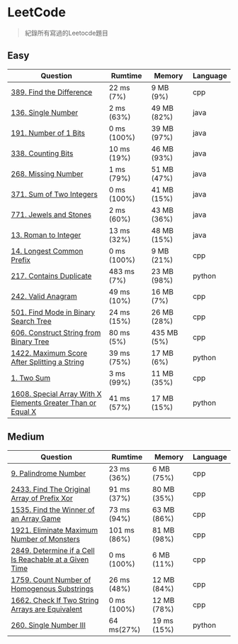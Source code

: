 # LeetCode
> 紀錄所有寫過的Leetocde題目

## Easy
| Question                                                                                                                                                        | Rumtime     | Memory      | Language |
|-----------------------------------------------------------------------------------------------------------------------------------------------------------------|-------------|-------------|----------|
| [389. Find the Difference](https://leetcode.com/problems/find-the-difference/)                                                                                  | 22 ms (7%)  | 9 MB (9%)   | cpp      |
| [136. Single Number](https://leetcode.com/problems/single-number/)                                                                                              | 2 ms (63%)  | 49 MB (82%) | java     |
| [191. Number of 1 Bits](https://leetcode.com/problems/number-of-1-bits/)                                                                                        | 0 ms (100%) | 39 MB (97%) | java     |
| [338. Counting Bits](https://leetcode.com/problems/counting-bits/)                                                                                              | 10 ms (19%) | 46 MB (93%) | java     |
| [268. Missing Number](https://leetcode.com/problems/missing-number/)                                                                                            | 1 ms (79%)  | 51 MB (47%) | java     |
| [371. Sum of Two Integers](https://leetcode.com/problems/sum-of-two-integers/)                                                                                  | 0 ms (100%) | 41 MB (15%) | java     |
| [771. Jewels and Stones](https://leetcode.com/problems/jewels-and-stones/)                                                                                      | 2 ms (60%)  | 43 MB (36%) | java     |
| [13. Roman to Integer](https://leetcode.com/problems/roman-to-integer/)                                                                                         | 13 ms (32%) | 48 MB (15%) | java     |
| [14. Longest Common Prefix](https://leetcode.com/problems/longest-common-prefix/description/)                                                                   | 0 ms (100%) | 9 MB (21%)  | cpp      |
| [217. Contains Duplicate](https://leetcode.com/problems/contains-duplicate/description/)                                                                        | 483 ms (7%) | 23 MB (98%) | python   |
| [242. Valid Anagram](https://leetcode.com/problems/valid-anagram/description/)                                                                                  | 49 ms (10%) | 16 MB (7%)  | cpp      |
| [501. Find Mode in Binary Search Tree](https://leetcode.com/problems/find-mode-in-binary-search-tree/description/)                                              | 24 ms (15%) | 26 MB (28%) | cpp      |
| [606. Construct String from Binary Tree](https://leetcode.com/problems/construct-string-from-binary-tree/description/)                                          | 80 ms (5%)  | 435 MB (5%) | cpp      |
| [1422. Maximum Score After Splitting a String](https://leetcode.com/problems/maximum-score-after-splitting-a-string/description/)                               | 39 ms (75%) | 17 MB (6%)  | python   |
| [1. Two Sum](https://leetcode.com/problems/two-sum/description/)                                                                                                | 3 ms (99%)  | 11 MB (35%) | cpp      |
| [1608. Special Array With X Elements Greater Than or Equal X](https://leetcode.com/problems/special-array-with-x-elements-greater-than-or-equal-x/description/) | 41 ms (57%) | 17 MB (15%) | python   |

## Medium
| Question                                                                                                                                                                | Rumtime      | Memory      | Language |
|-------------------------------------------------------------------------------------------------------------------------------------------------------------------------|--------------|-------------|----------|
| [9. Palindrome Number](https://leetcode.com/problems/palindrome-number/)                                                                                                | 23 ms (36%)  | 6 MB (75%)  | cpp      |
| [2433. Find The Original Array of Prefix Xor](https://leetcode.com/problems/find-the-original-array-of-prefix-xor/submissions/?envType=daily-question&envId=2023-10-31) | 91 ms (37%)  | 80 MB (35%) | cpp      |
| [1535. Find the Winner of an Array Game](https://leetcode.com/problems/find-the-winner-of-an-array-game/description)                                                    | 73 ms (94%)  | 63 MB (86%) | cpp      |
| [1921. Eliminate Maximum Number of Monsters](https://leetcode.com/problems/eliminate-maximum-number-of-monsters/description)                                            | 101 ms (86%) | 81 MB (98%) | cpp      |
| [2849. Determine if a Cell Is Reachable at a Given Time](https://leetcode.com/problems/determine-if-a-cell-is-reachable-at-a-given-time/)                               | 0 ms (100%)  | 6 MB (11%)  | cpp      |
| [1759. Count Number of Homogenous Substrings](https://leetcode.com/problems/count-number-of-homogenous-substrings/description)                                          | 26 ms (48%)  | 12 MB (84%) | cpp      |
| [1662. Check If Two String Arrays are Equivalent](https://leetcode.com/problems/check-if-two-string-arrays-are-equivalent/description/)                                 | 0 ms (100%)  | 12 MB (78%) | cpp      |
| [260. Single Number III](https://leetcode.com/problems/single-number-iii/description/)                                                                                  | 64 ms(27%)   | 19 ms (15%) | python   |
